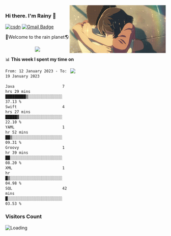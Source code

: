 <img  align='right' height="150" src="https://github.com/LikeRainDay/LikeRainDay/blob/master/pic/img_rain_1.gif?raw=true">



### Hi there. I'm Rainy :lemon:

[![csdn](https://img.shields.io/badge/-csdn-c14438?style=flat-square&logo=c&logoColor=white)](https://blog.csdn.net/qq_15807167)
[![Gmail Badge](https://img.shields.io/badge/-gmail-c14438?style=flat-square&logo=Gmail&logoColor=white&link=mailto:houshuai0816@gmail.com)](mailto:houshuai0816@gmail.com)

🚀Welcome to the rain planet🌎

<center>
<img align='center'  src="https://source.unsplash.com/random/1200x600">
</center>

📊 **This week I spent my time on**

<img align='right'   width="300" src="https://github-readme-stats.vercel.app/api?username=LikeRainDay&show_icons=true&title_color=fff&icon_color=79ff97&text_color=9f9f9f&bg_color=151515&count_private=true">

<!--START_SECTION:waka-->

```text
From: 12 January 2023 - To: 19 January 2023

Java                     7 hrs 29 mins   █████████▒░░░░░░░░░░░░░░░   37.13 %
Swift                    4 hrs 27 mins   █████▓░░░░░░░░░░░░░░░░░░░   22.10 %
YAML                     1 hr 52 mins    ██▒░░░░░░░░░░░░░░░░░░░░░░   09.31 %
Groovy                   1 hr 39 mins    ██░░░░░░░░░░░░░░░░░░░░░░░   08.20 %
XML                      1 hr            █▒░░░░░░░░░░░░░░░░░░░░░░░   04.98 %
SQL                      42 mins         █░░░░░░░░░░░░░░░░░░░░░░░░   03.53 %
```

<!--END_SECTION:waka-->

### Visitors Count
<img align="left" src = "https://profile-counter.glitch.me/LikeRainDay/count.svg" alt ="Loading">

